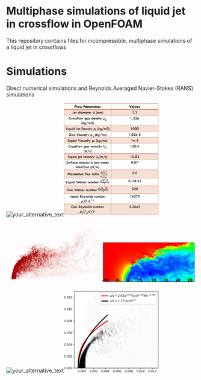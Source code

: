 # Multiphase simulations of liquid jet in crossflow in OpenFOAM

This repository contains files for incompressible, multiphase simulations of 
a liquid jet in crossflows

# Simulations
Direct numerical simulations and Reynolds Averaged Navier-Stokes (RANS) simulations  

<img src="Images/JICF_Setup.gif?raw=true&v=50" alt="your_alternative_text" width="50%" height="50%" loop="true" autoplay="true"><img src="Images/JICF_Table.png?raw=true&v=50" alt="your_alternative_text" width="50%" height="50%" loop="true" autoplay="true">  

<img src="Images/JICF_DNS.gif?raw=true&v=50" alt="your_alternative_text" width="50%" height="50%" loop="true" autoplay="true"><img src="Images/JICF_Contours.png?raw=true&v=50" alt="your_alternative_text" width="50%" height="50%" loop="true" autoplay="true">  

<img src="Images/JICF_DNS_Comparison.gif?raw=true&v=50" alt="your_alternative_text" width="50%" height="50%" loop="true" autoplay="true"><img src="Images/JICF_RANS_Comparison.png?raw=true&v=50" alt="your_alternative_text" width="50%" height="50%" loop="true" autoplay="true">  

